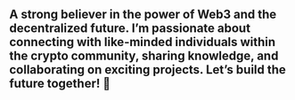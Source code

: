 ## A strong believer in the power of Web3 and the decentralized future. I’m passionate about connecting with like-minded individuals within the crypto community, sharing knowledge, and collaborating on exciting projects. Let’s build the future together! 👋

<!--
**savvar9991/savvar9991** is a ✨ _special_ ✨ repository because its `README.md` (this file) appears on your GitHub profile.

Here are some ideas to get you started:

- 🔭 I’m currently working on ...
- 🌱 I’m currently learning ...
- 👯 I’m looking to collaborate on ...
- 🤔 I’m looking for help with ...
- 💬 Ask me about ...
- 📫 How to reach me: ...
- 😄 Pronouns: ...
- ⚡ Fun fact: ...
-->
